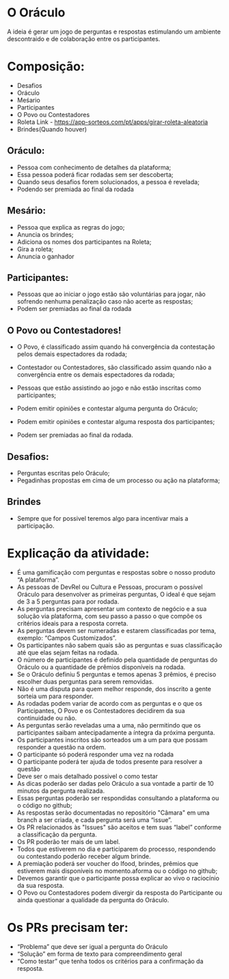 # O Oráculo
A ideia é gerar um jogo de perguntas e respostas estimulando um ambiente descontraido e de colaboração entre os participantes.

# Composição: 
- Desafios
- Oráculo
- Meśario
- Participantes 
- O Povo ou Contestadores
- Roleta Link - https://app-sorteos.com/pt/apps/girar-roleta-aleatoria
- Brindes(Quando houver)


## Oráculo:  
- Pessoa com conhecimento de detalhes da plataforma;
- Essa pessoa poderá ficar rodadas sem ser descoberta;
- Quando seus desafios forem solucionados, a pessoa é revelada;
- Podendo ser premiada ao final da rodada

## Mesário: 
- Pessoa que explica as regras do jogo;
- Anuncia os brindes;
- Adiciona os nomes dos participantes na Roleta;
- Gira a roleta;
- Anuncia o ganhador

## Participantes:
- Pessoas que ao iniciar o jogo estão são voluntárias para jogar, não sofrendo nenhuma penalização caso não acerte as respostas;
- Podem ser premiadas ao final da rodada

## O Povo ou Contestadores!
- O Povo, é classificado assim quando há convergência da contestação pelos demais espectadores da rodada;

- Contestador ou Contestadores, são classificado assim quando não a convergência entre os demais espectadores da rodada;

- Pessoas que estão assistindo ao jogo e não estão inscritas como participantes;
- Podem emitir opiniões e contestar alguma pergunta do Oráculo;
- Podem emitir opiniões e contestar alguma resposta dos participantes;
- Podem ser premiadas ao final da rodada.

## Desafios:
- Perguntas escritas pelo Oráculo;
- Pegadinhas propostas em cima de um processo ou ação na plataforma;

## Brindes
- Sempre que for possivel teremos algo para incentivar mais a participação.


# Explicação da atividade:

- É uma gamificação com perguntas e respostas sobre o nosso produto “A plataforma”.
- As pessoas de DevRel ou Cultura e Pessoas, procuram o possível Oráculo para desenvolver as primeiras perguntas, O ideal é que sejam de 3 a 5 perguntas para por rodada.
- As perguntas precisam apresentar um contexto de negócio e a sua solução via plataforma, com seu passo a passo o que compõe os critérios ideais para a resposta correta.
- As perguntas devem ser numeradas e estarem classificadas por tema, exemplo: “Campos Customizados”.
- Os participantes não sabem quais são as perguntas e suas classificação até que elas sejam feitas na rodada.
- O número de participantes é definido pela quantidade de perguntas do Oráculo ou a quantidade de prêmios disponíveis na rodada.
- Se o Oráculo definiu 5 perguntas e temos apenas 3 prêmios, é preciso escolher duas perguntas para serem removidas.
- Não é uma disputa para quem melhor responde, dos inscrito a gente sorteia um para responder.
- As rodadas podem variar de acordo com as perguntas e o que os Participantes, O Povo e os Contestadores decidirem da sua continuidade ou não.
- As perguntas serão reveladas uma a uma, não permitindo que os participantes saibam antecipadamente a íntegra da próxima pergunta.
- Os participantes inscritos são sorteados um a um para que possam responder a questão na ordem.
- O participante só poderá responder uma vez na rodada
- O participante poderá ter ajuda de todos presente para resolver a questão
- Deve ser o mais detalhado possivel o como testar
- As dicas poderão ser dadas pelo Oráculo a sua vontade a partir de 10 minutos da pergunta realizada.
- Essas perguntas poderão ser respondidas consultando a plataforma ou o código no github;
- As respostas serão documentadas no repositório "Câmara" em uma branch a ser criada, e cada pergunta será uma “issue”. 
- Os PR relacionados às "Issues" são aceitos e tem suas “label” conforme a classificação da pergunta. 
- Os PR poderão ter mais de um label.
- Todos que estiverem no dia e participarem do processo, respondendo ou contestando poderão receber algum brinde.
- A premiação poderá ser voucher do Ifood, brindes, prêmios que estiverem mais disponíveis no momento.aforma ou o código no github;
- Devemos garantir que o participante possa explicar ao vivo o raciocínio da sua resposta. 
- O Povo ou Contestadores podem divergir da resposta do Participante ou ainda questionar a qualidade da pergunta do Oráculo.


# Os PRs precisam ter: 

- “Problema” que deve ser igual a pergunta do Oráculo
- “Solução” em forma de texto para compreendimento geral
- “Como testar” que tenha todos os critérios para a confirmação da resposta.








